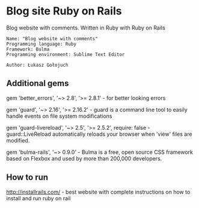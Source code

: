 # Blog site Ruby on Rails
 Blog website with comments. Written in Ruby with Ruby on Rails
 
    Name: "Blog website with comments"
    Programming language: Ruby 
    Framework: Bulma
    Programming environment: Sublime Text Editor     
    
    Author: Łukasz Gołojuch
    
## Additional gems

gem 'better_errors', '~> 2.8', '>= 2.8.1' - for better looking errors

gem 'guard', '~> 2.16', '>= 2.16.2' - guard is a command line tool to easily handle events on file system modifications

gem 'guard-livereload', '~> 2.5', '>= 2.5.2', require: false - guard::LiveReload automatically reloads your browser when 'view' files are modified.

gem 'bulma-rails', '~> 0.9.0' - Bulma is a free, open source CSS framework based on Flexbox and used by more than 200,000 developers.

## How to run

http://installrails.com/ - best website with complete instructions on how to install and run ruby on rail



